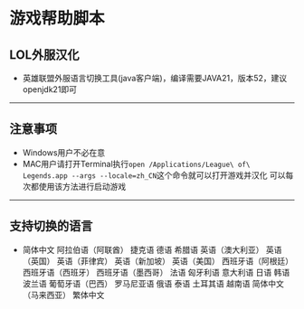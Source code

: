 # 游戏帮助脚本

## LOL外服汉化

* 英雄联盟外服语言切换工具(java客户端)，编译需要JAVA21，版本52，建议openjdk21即可

***

## 注意事项
* Windows用户不必在意
* MAC用户请打开Terminal执行`open /Applications/League\ of\ Legends.app --args --locale=zh_CN`这个命令就可以打开游戏并汉化
可以每次都使用该方法进行启动游戏

***

## 支持切换的语言
* 简体中文 
  阿拉伯语（阿联酋）
  捷克语
  德语
  希腊语
  英语（澳大利亚）
  英语（英国）
  英语（菲律宾）
  英语（新加坡）
  英语（美国）
  西班牙语（阿根廷）
  西班牙语（西班牙）
  西班牙语（墨西哥）
  法语
  匈牙利语
  意大利语
  日语
  韩语
  波兰语
  葡萄牙语（巴西）
  罗马尼亚语
  俄语
  泰语
  土耳其语
  越南语
  简体中文（马来西亚）
  繁体中文